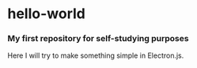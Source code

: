 # hello-world
<h3>My first repository for self-studying purposes</h1>
<p>Here I will try to make something simple in Electron.js.</p>
